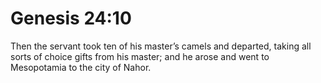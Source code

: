 # Genesis 24:10

Then the servant took ten of his master’s camels and departed, taking all sorts of choice gifts from his master; and he arose and went to Mesopotamia to the city of Nahor.
